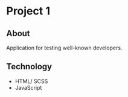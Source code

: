 # Project 1

## About

Application for testing well-known developers.

## Technology

- HTML/ SCSS
- JavaScript

